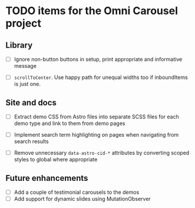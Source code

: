 
TODO items for the Omni Carousel project
================================================================================


Library
----------------------------------------

-   [ ] Ignore non-button buttons in setup, print appropriate and informative message
-   [ ] `scrollToCenter`. Use happy path for unequal widths too if inboundItems is just one.


Site and docs
----------------------------------------

-   [ ] Extract demo CSS from Astro files into separate SCSS files for each demo type and link to them from demo pages
-   [ ] Implement search term highlighting on pages when navigating from search results
-   [ ] Remove unnecessary `data-astro-cid-*` attributes by converting scoped styles to global where appropriate


Future enhancements
----------------------------------------

-   [ ] Add a couple of testimonial carousels to the demos
-   [ ] Add support for dynamic slides using MutationObserver
